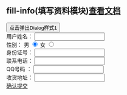 <!-- 填写资料模块 -->
<h2 class="h2">fill-info(填写资料模块)<a href="/mocha/docs/fill-info/" class="btn-docs" target="_blank">查看文档</a></h2>
<button id="showDialogBtn1" href="javascript:;" class="button">点击弹出Dialog样式1</button>

<div class="mocha-fill-info">
	<div class="mocha-fill-main">
        <div class="mocha-fill-hd">
            <div class="mocha-fill-mark"></div>
        </div>
        <div class="mocha-fill-info-bd">
            <div class="mocha-fill-info-box">
                <div class="mocha-fill-info-panel">
                    <label>用户姓名：</label>
                    <input type="text" class="mocha-fill-info-name">
                </div>
                <div class="mocha-fill-info-panel" id="isex">
                    <label>性别：</label>
                    <span>男</span>
                    <input type="radio" name="sex" value="0" checked="">
                    <span>女</span>
                    <input type="radio" name="sex" value="1">
                </div>
            </div>
            <div class="mocha-fill-info-box">
                <div class="mocha-fill-info-panel">
                    <label>身份证号：</label>
                    <input type="text" class="mocha-fill-info-id">
                </div>
                <div class="mocha-fill-info-panel">
                    <label>联系电话：</label>
                    <input type="text" class="mocha-fill-info-mob" >
                </div>
            </div>
            <div class="mocha-fill-info-box">
                <label>QQ号码&nbsp;：</label>
                <input type="text" class="mocha-fill-info-post">
            </div>
            <div class="mocha-fill-info-box">
                <label>收货地址：</label>
                <input type="text" class="mocha-fill-info-addr" >
            </div>
        </div>
        <div class="mocha-fill-info-fd">
            <a class="mocha-fill-info-btn-submit" href="#">确认提交</a>
        </div>
   </div>
</div>
